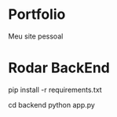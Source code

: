 # Portfolio
 Meu site pessoal

# Rodar BackEnd

pip install -r requirements.txt

cd backend
python app.py
